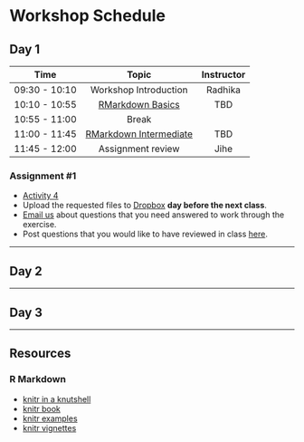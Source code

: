 # Workshop Schedule

## Day 1

| Time            |  Topic  | Instructor |
|:------------------------:|:------------------------------------------------:|:--------:|
| 09:30 - 10:10 | Workshop Introduction | Radhika |
| 10:10 - 10:55 | [RMarkdown Basics](../lessons/01-Rmarkdown_basics.md) | TBD |
| 10:55 - 11:00 | Break |  |
| 11:00 - 11:45 | [RMarkdown Intermediate](../lessons/02-Rmarkdown_intermediate.md) | TBD |
| 11:45 - 12:00 | Assignment review | Jihe |

### Assignment #1

* [Activity 4](../activities/Rmd_exercise4.md)
* Upload the requested files to [Dropbox](https://www.dropbox.com/request/d7ypnDNbv0xtaL5UuMoU) **day before the next class**.
* [Email us](mailto:hbctraining@hsph.harvard.edu) about questions that you need answered to work through the exercise.
* Post questions that you would like to have reviewed in class [here](https://PollEv.com/hbctraining945).

---

## Day 2

---

## Day 3

---

## Resources

### R Markdown
-   [knitr in a knutshell](http://kbroman.org/knitr_knutshell/)
-   [knitr book](https://www.amazon.com/gp/product/1498716962)
-   [knitr examples](https://yihui.name/knitr/demos)
-   [knitr vignettes](https://github.com/yihui/knitr/tree/master/vignettes)


